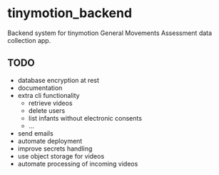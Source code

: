 # tinymotion_backend

Backend system for tinymotion General Movements Assessment data collection app.

## TODO

- database encryption at rest
- documentation
- extra cli functionality
  - retrieve videos
  - delete users
  - list infants without electronic consents
  - ...
- send emails
- automate deployment
- improve secrets handling
- use object storage for videos
- automate processing of incoming videos
